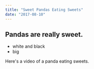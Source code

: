 ```yaml
---
title: "Sweet Pandas Eating Sweets"
date: "2017-08-10"
---
```


## Pandas are really sweet.

- white and black
- big

Here's a video of a panda eating sweets.